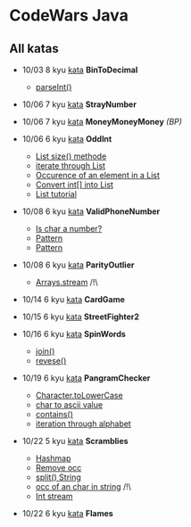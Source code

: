 # CodeWars Java


## All katas 

- 10/03 8 kyu [kata](https://www.codewars.com/kata/57a5c31ce298a7e6b7000334/java) **BinToDecimal**
    -  [parseInt()](https://www.tutorialspoint.com/java/number_parseint.htm)

- 10/06 7 kyu [kata](https://www.codewars.com/kata/57f609022f4d534f05000024/java) **StrayNumber**

- 10/06 7 kyu [kata](https://www.codewars.com/kata/563f037412e5ada593000114) **MoneyMoneyMoney** _(BP)_

- 10/06 6 kyu [kata](https://www.codewars.com/kata/54da5a58ea159efa38000836/java) **OddInt**
    - [List size() methode](https://www.geeksforgeeks.org/list-size-method-in-java-with-examples/)
    - [iterate through List](https://www.geeksforgeeks.org/iterate-through-list-in-java/)
    - [Occurence of an element in a List](https://stackoverflow.com/questions/505928/how-to-count-the-number-of-occurrences-of-an-element-in-a-list)
    - [Convert int[] into List<Integer>](https://stackoverflow.com/questions/1073919/how-to-convert-int-into-listinteger-in-java)
    - [List tutorial](https://jenkov.com/tutorials/java-collections/list.html)

- 10/08 6 kyu [kata](https://www.codewars.com/kata/525f47c79f2f25a4db000025/java) **ValidPhoneNumber**
    - [Is char a number?](https://stackoverflow.com/questions/4047808/what-is-the-best-way-to-tell-if-a-character-is-a-letter-or-number-in-java-withou)
    - [Pattern](https://www.javatpoint.com/java-regex)
    - [Pattern](https://www.geeksforgeeks.org/regular-expressions-in-java/)
- 10/08 6 kyu [kata](https://www.codewars.com/kata/5526fc09a1bbd946250002dc) **ParityOutlier**
    - [Arrays.stream](https://www.geeksforgeeks.org/arrays-stream-method-in-java/) /!\
- 10/14 6 kyu [kata](https://www.codewars.com/kata/53417de006654f4171000587/java) **CardGame**
- 10/15 6 kyu [kata](https://www.codewars.com/kata/5853213063adbd1b9b0000be/java) **StreetFighter2**
- 10/16 6 kyu [kata](https://www.codewars.com/kata/5264d2b162488dc400000001/train/java) **SpinWords**
    - [join()](https://www.geeksforgeeks.org/java-string-join-examples/)
    - [revese()](https://www.geeksforgeeks.org/reverse-a-string-in-java/)
- 10/19 6 kyu [kata]() **PangramChecker**
    - [Character.toLowerCase](https://www.educative.io/answers/what-is-charactertolowercase-in-java)
    - [char to ascii value](https://stackoverflow.com/questions/16458564/convert-character-to-ascii-numeric-value-in-java)
    - [contains()](https://www.w3schools.com/java/ref_string_contains.asp)
    - [iteration through alphabet](https://stackoverflow.com/questions/33163253/for-loop-iteration-through-alphabet-java)
- 10/22 5 kyu [kata](https://www.codewars.com/kata/55c04b4cc56a697bb0000048) **Scramblies**
    - [Hashmap](https://www.w3schools.com/java/java_hashmap.asp)
    - [Remove occ](https://www.w3docs.com/snippets/java/remove-all-occurrences-of-char-from-string.html)
    - [split() String](https://www.scaler.com/topics/split-in-java/)
    - [occ of an char in string](https://www.scaler.com/topics/occurrence-of-character-in-string-in-java/) /!\
    - [Int stream](https://www.geeksforgeeks.org/intstream-of-in-java/)
- 10/22 6 kyu [kata](https://www.codewars.com/kata/553e0c3c8b8c2e1745000005) **Flames**
